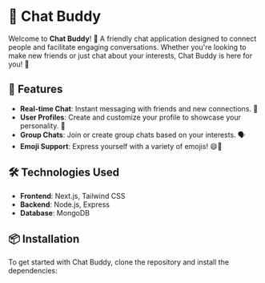 # 🤖 Chat Buddy

Welcome to **Chat Buddy**! 🎉 A friendly chat application designed to connect people and facilitate engaging conversations. Whether you're looking to make new friends or just chat about your interests, Chat Buddy is here for you! 💬

## 🚀 Features

- **Real-time Chat**: Instant messaging with friends and new connections. 🔄
- **User Profiles**: Create and customize your profile to showcase your personality. 👤
- **Group Chats**: Join or create group chats based on your interests. 🗣️
- **Emoji Support**: Express yourself with a variety of emojis! 😄🎈

## 🛠️ Technologies Used

- **Frontend**: Next.js, Tailwind CSS
- **Backend**: Node.js, Express
- **Database**: MongoDB

## 📦 Installation

To get started with Chat Buddy, clone the repository and install the dependencies:

